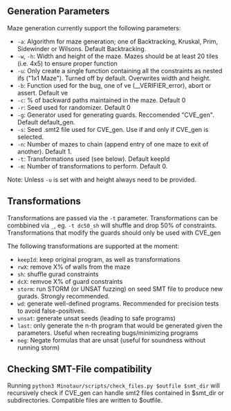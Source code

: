 ## Generation Parameters
Maze generation currently support the following parameters:
- `-a`: Algorithm for maze generation; one of Backtracking, Kruskal, Prim, Sidewinder or Wilsons. Default Backtracking.
- `-w`, `-h`: Width and height of the maze. Mazes should be at least 20 tiles (i.e. 4x5) to ensure proper function
- `-u`: Only create a single function containing all the constraints as nested ifs ("1x1 Maze"). Turned off by default. Overwrites width and height.
- `-b`: Function used for the bug, one of ve (__VERIFIER_error), abort or assert. Default ve
- `-c`: % of backward paths maintained in the maze. Default 0
- `-r`: Seed used for randomizer. Default 0
- `-g`: Generator used for generating guards. Reccomended "CVE_gen". Default default_gen.
- `-s`: Seed .smt2 file used for CVE_gen. Use if and only if CVE_gen is selected.
- `-n`: Number of mazes to chain (append entry of one maze to exit of another). Default 1.
- `-t`: Transformations used (see below). Default keepId
- `-m`: Number of transformations to perform. Default 0.

Note: Unless `-u` is set with and height always need to be provided.

## Transformations
Transformations are passed via the `-t` parameter. Transformations can be combbined via `_`, eg. `-t dc50_sh` will shuffle and drop 50% of constraints.
Transformations that modify the guards should only be used with CVE_gen

The following transformations are supported at the moment:
- `keepId`: keep original program, as well as transformations
- `rwX`: remove X% of walls from the maze
- `sh`: shuffle gurad constraints
- `dcX`: remvoe X% of guard constraints
- `storm`: run STORM (or UNSAT fuzzing) on seed SMT file to produce new gurads. Strongly recommended.
- `wd`: generate well-defined programs. Recommended for precision tests to avoid false-positives.
- `unsat`: generate unsat seeds (leading to safe programs)
- `last`: only generate the n-th program that would be generated given the parameters. Useful when recreating bugs/minimizing programs
- `neg`: Negate formulas that are unsat (useful for soundness without running storm)

## Checking SMT-File compatibility
Running `python3 Minotaur/scripts/check_files.py $outfile $smt_dir` will recursively check if CVE_gen can handle smt2 files contained in $smt_dir or subdirectories. Compatible files are written to $outfile.
